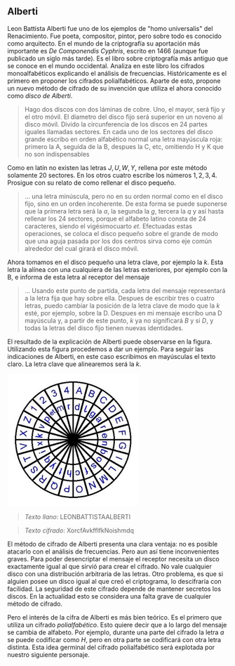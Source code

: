 ## Alberti

Leon Battista Alberti fue uno de los ejemplos de "homo universalis" del Renacimiento. Fue poeta, compositor, pintor, pero sobre todo es conocido como arquitecto. En el mundo de la criptografía su aportación más importante es *De Componendis Cyphris*, escrito en 1466 (aunque fue publicado un siglo más tarde). Es el libro sobre criptografía más antiguo que se conoce en el mundo occidental. Analiza en este libro los cifrados monoalfabéticos explicando el análisis de frecuencias.   Históricamente es el primero en proponer los cifrados polialfabéticos.  Aparte de esto, propone un nuevo método de cifrado de su invención que utiliza el ahora conocido como *disco de Alberti*.

> Hago dos discos con dos láminas de  cobre.  Uno, el mayor, será fijo y el otro móvil.  El diametro del disco fijo será superior en un noveno al disco móvil.  Divido la circunferencia  de los discos en 24 partes iguales llamadas sectores.  En cada uno de los sectores del disco grande escribo en orden alfabético normal una letra mayúscula roja: primero la A, seguida de la B, despues la C, etc, omitiendo H y K que no son indispensables


Como en latín no existen las letras $J,U,W,Y$,  rellena por este método solamente 20 sectores.  En los otros cuatro escribe los números $1,2,3,4$.  Prosigue con su relato de como rellenar el disco pequeño.

> ... una letra minúscula, pero no en su orden normal como en el disco fijo, sino en un orden incoherente.  De esta forma se puede suponerse que la primera letra será la $a$, la segunda la $g$, tercera la $q$ y así hasta rellenar los 24 sectores, porque el alfabeto latino consta de 24 caracteres, siendo el vigésimocuarto *et*.  Efectuadas estas operaciones, se coloca el disco pequeño sobre el grande de modo que una aguja pasada por los dos centros sirva como eje común alrededor del cual girará el disco móvil.


Ahora tomamos en el disco pequeño una letra clave, por ejemplo la $k$.  Esta letra la alínea con una cualquiera de las letras exteriores, por ejemplo con la B, e informa de esta letra al receptor del mensaje


> ... Usando este punto de partida, cada letra del mensaje representará a la letra fija que hay sobre ella.  Despues de escribir tres o cuatro letras, puedo cambiar la posición de la letra clave de modo que la $k$ esté, por ejemplo, sobre la D.  Despues en mi mensaje escribo una D mayúscula y, a partir de este punto, $k$ ya no significará $B$ y si $D$, y todas la letras del disco fijo tienen nuevas identidades.



El resultado de la explicación de Alberti puede observarse en la  figura. Utilizando esta figura procedemos a dar un ejemplo. Para seguir las indicaciones de Alberti, en este caso escribimos en mayúsculas el texto claro. 	La letra clave que alinearemos será la *k*.

![](imagenes/discolba.jpg)
	

> *Texto llano*: LEONBATTISTAALBERTI

> *Texto cifrado*: XorcfAvkfflfkNoishmdq


El método de cifrado de Alberti presenta una clara ventaja: no es posible atacarlo con el análisis de frecuencias.  Pero aun así tiene inconvenientes graves.  Para poder desencriptar el mensaje el receptor necesita un disco exactamente igual al que sirvió para crear el cifrado. No vale cualquier disco con una distribución arbitraria de las letras.  Otro problema, es que si alguien posee un disco igual al que creó el criptograma, lo descifraría con facilidad.  La seguridad de este cifrado depende de mantener secretos los discos.  En la actualidad esto se considera una falta grave de cualquier método de cifrado.

Pero el interés de la cifra de Alberti es más bien teórico.  Es el primero que utiliza un cifrado *polialfabético*.  Esto quiere decir que a lo largo del mensaje se cambia de alfabeto.  Por ejemplo, durante una parte del cifrado la letra $a$ se puede codificar como $H$, pero en otra parte se codificará con otra letra distinta.  Esta idea germinal del cifrado polialfabético será explotada por nuestro siguiente personaje.